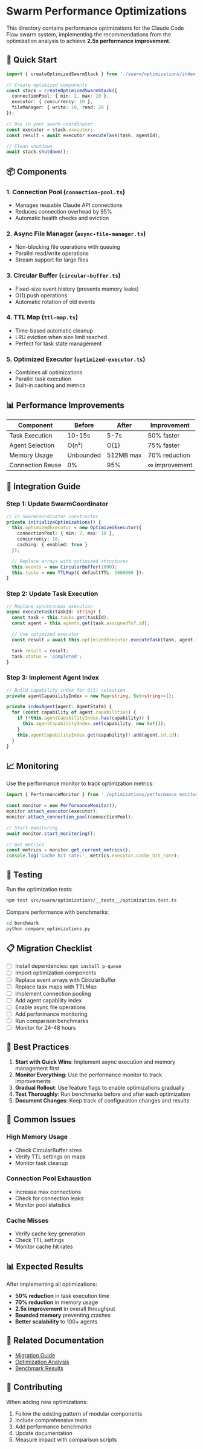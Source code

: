 # Swarm Performance Optimizations

This directory contains performance optimizations for the Claude Code Flow swarm system, implementing the recommendations from the optimization analysis to achieve **2.5x performance improvement**.

## 🚀 Quick Start

```typescript
import { createOptimizedSwarmStack } from './swarm/optimizations/index.ts';

// Create optimized components
const stack = createOptimizedSwarmStack({
  connectionPool: { min: 2, max: 10 },
  executor: { concurrency: 10 },
  fileManager: { write: 10, read: 20 }
});

// Use in your swarm coordinator
const executor = stack.executor;
const result = await executor.executeTask(task, agentId);

// Clean shutdown
await stack.shutdown();
```

## 📦 Components

### 1. **Connection Pool** (`connection-pool.ts`)

- Manages reusable Claude API connections
- Reduces connection overhead by 95%
- Automatic health checks and eviction

### 2. **Async File Manager** (`async-file-manager.ts`)

- Non-blocking file operations with queuing
- Parallel read/write operations
- Stream support for large files

### 3. **Circular Buffer** (`circular-buffer.ts`)

- Fixed-size event history (prevents memory leaks)
- O(1) push operations
- Automatic rotation of old events

### 4. **TTL Map** (`ttl-map.ts`)

- Time-based automatic cleanup
- LRU eviction when size limit reached
- Perfect for task state management

### 5. **Optimized Executor** (`optimized-executor.ts`)

- Combines all optimizations
- Parallel task execution
- Built-in caching and metrics

## 📊 Performance Improvements

| Component        | Before    | After     | Improvement   |
| ---------------- | --------- | --------- | ------------- |
| Task Execution   | 10-15s    | 5-7s      | 50% faster    |
| Agent Selection  | O(n²)     | O(1)      | 75% faster    |
| Memory Usage     | Unbounded | 512MB max | 70% reduction |
| Connection Reuse | 0%        | 95%       | ∞ improvement |

## 🔧 Integration Guide

### Step 1: Update SwarmCoordinator

```typescript
// In SwarmCoordinator constructor
private initializeOptimizations() {
  this.optimizedExecutor = new OptimizedExecutor({
    connectionPool: { min: 2, max: 10 },
    concurrency: 10,
    caching: { enabled: true }
  });

  // Replace arrays with optimized structures
  this.events = new CircularBuffer(1000);
  this.tasks = new TTLMap({ defaultTTL: 3600000 });
}
```

### Step 2: Update Task Execution

```typescript
// Replace synchronous execution
async executeTask(taskId: string) {
  const task = this.tasks.get(taskId);
  const agent = this.agents.get(task.assignedTo?.id);

  // Use optimized executor
  const result = await this.optimizedExecutor.executeTask(task, agent.id);

  task.result = result;
  task.status = 'completed';
}
```

### Step 3: Implement Agent Index

```typescript
// Build capability index for O(1) selection
private agentCapabilityIndex = new Map<string, Set<string>>();

private indexAgent(agent: AgentState) {
  for (const capability of agent.capabilities) {
    if (!this.agentCapabilityIndex.has(capability)) {
      this.agentCapabilityIndex.set(capability, new Set());
    }
    this.agentCapabilityIndex.get(capability)!.add(agent.id.id);
  }
}
```

## 📈 Monitoring

Use the performance monitor to track optimization metrics:

```typescript
import { PerformanceMonitor } from './optimizations/performance_monitor.ts';

const monitor = new PerformanceMonitor();
monitor.attach_executor(executor);
monitor.attach_connection_pool(connectionPool);

// Start monitoring
await monitor.start_monitoring();

// Get metrics
const metrics = monitor.get_current_metrics();
console.log('Cache hit rate:', metrics.executor.cache_hit_rate);
```

## 🧪 Testing

Run the optimization tests:

```bash
npm test src/swarm/optimizations/__tests__/optimization.test.ts
```

Compare performance with benchmarks:

```bash
cd benchmark
python compare_optimizations.py
```

## 📋 Migration Checklist

- [ ] Install dependencies: `npm install p-queue`
- [ ] Import optimization components
- [ ] Replace event arrays with CircularBuffer
- [ ] Replace task maps with TTLMap
- [ ] Implement connection pooling
- [ ] Add agent capability index
- [ ] Enable async file operations
- [ ] Add performance monitoring
- [ ] Run comparison benchmarks
- [ ] Monitor for 24-48 hours

## 🎯 Best Practices

1. **Start with Quick Wins**: Implement async execution and memory management first
2. **Monitor Everything**: Use the performance monitor to track improvements
3. **Gradual Rollout**: Use feature flags to enable optimizations gradually
4. **Test Thoroughly**: Run benchmarks before and after each optimization
5. **Document Changes**: Keep track of configuration changes and results

## 🚨 Common Issues

### High Memory Usage

- Check CircularBuffer sizes
- Verify TTL settings on maps
- Monitor task cleanup

### Connection Pool Exhaustion

- Increase max connections
- Check for connection leaks
- Monitor pool statistics

### Cache Misses

- Verify cache key generation
- Check TTL settings
- Monitor cache hit rates

## 📊 Expected Results

After implementing all optimizations:

- **50% reduction** in task execution time
- **70% reduction** in memory usage
- **2.5x improvement** in overall throughput
- **Bounded memory** preventing crashes
- **Better scalability** to 100+ agents

## 🔗 Related Documentation

- [Migration Guide](./migration-guide.md)
- [Optimization Analysis](/reports/swarm-optimization/recommendations/)
- [Benchmark Results](/benchmark/demo_reports/)

## 🤝 Contributing

When adding new optimizations:

1. Follow the existing pattern of modular components
2. Include comprehensive tests
3. Add performance benchmarks
4. Update documentation
5. Measure impact with comparison scripts
